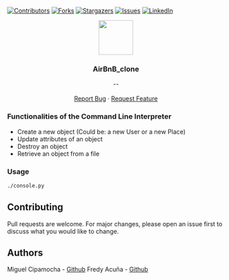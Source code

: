 [![Contributors][contributors-shield]][contributors-url]
[![Forks][forks-shield]][forks-url]
[![Stargazers][stars-shield]][stars-url]
[![Issues][issues-shield]][issues-url]
[![LinkedIn][linkedin-shield]][linkedin-url]


<p align="center">
  <img src="https://cdn0.iconfinder.com/data/icons/picons-social/57/68-airbnb-2-512.png" width="80" height="80">
  <h3 align="center">AirBnB_clone</h3>

  <p align="center">
        <em>--</em>
    <br /><br />
    <a href="https://github.com/MiguelCF06/AirBnB_clone/issues">Report Bug</a>
    ·
    <a href="https://github.com/MiguelCF06/AirBnB_clone/issues">Request Feature</a>
  </p>
</p>

### Functionalities of the Command Line Interpreter
* Create a new object (Could be: a new User or a new Place)
* Update attributes of an object
* Destroy an object
* Retrieve an object from a file

### Usage
```sh
./console.py
```


## Contributing
Pull requests are welcome. For major changes, please open an issue first to discuss what you would like to change.

## Authors
Miguel Cipamocha - [Github](https://github.com/MiguelCF06)
Fredy Acuña - [Github](https://github.com/fredhii)


[contributors-shield]: https://img.shields.io/github/contributors/MiguelCF06/AirBnB_clone?style=flat-square
[contributors-url]: https://github.com/MiguelCF06/AirBnB_clone/graphs/contributors
[forks-shield]: https://img.shields.io/github/forks/MiguelCF06/AirBnB_clone.svg?style=flat-square
[forks-url]: https://github.com/MiguelCF06/AirBnB_clone/network/members
[stars-shield]: https://img.shields.io/github/stars/MiguelCF06/AirBnB_clone.svg?style=flat-square
[stars-url]: https://github.com/MiguelCF06/AirBnB_clone/stargazers
[issues-shield]: https://img.shields.io/github/issues/MiguelCF06/AirBnB_clone?style=flat-square
[issues-url]: https://github.com/MiguelCF06/AirBnB_clone/issues
[linkedin-shield]: https://img.shields.io/badge/-LinkedIn-black.svg?style=flat-square&logo=linkedin&colorB=555
[linkedin-url]: https://linkedin.com/in/fredhii
